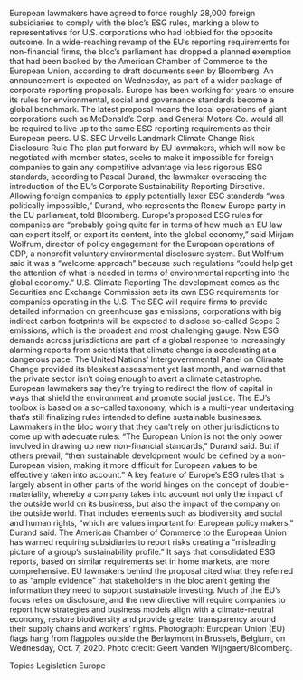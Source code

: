 European lawmakers have agreed to force roughly 28,000 foreign subsidiaries to comply with the bloc’s ESG rules, marking a blow to representatives for U.S. corporations who had lobbied for the opposite outcome.
In a wide-reaching revamp of the EU’s reporting requirements for non-financial firms, the bloc’s parliament has dropped a planned exemption that had been backed by the American Chamber of Commerce to the European Union, according to draft documents seen by Bloomberg. An announcement is expected on Wednesday, as part of a wider package of corporate reporting proposals.
Europe has been working for years to ensure its rules for environmental, social and governance standards become a global benchmark. The latest proposal means the local operations of giant corporations such as McDonald’s Corp. and General Motors Co. would all be required to live up to the same ESG reporting requirements as their European peers.
U.S. SEC Unveils Landmark Climate Change Risk Disclosure Rule
The plan put forward by EU lawmakers, which will now be negotiated with member states, seeks to make it impossible for foreign companies to gain any competitive advantage via less rigorous ESG standards, according to Pascal Durand, the lawmaker overseeing the introduction of the EU’s Corporate Sustainability Reporting Directive.
Allowing foreign companies to apply potentially laxer ESG standards “was politically impossible,” Durand, who represents the Renew Europe party in the EU parliament, told Bloomberg.
Europe’s proposed ESG rules for companies are “probably going quite far in terms of how much an EU law can export itself, or export its content, into the global economy,” said Mirjam Wolfrum, director of policy engagement for the European operations of CDP, a nonprofit voluntary environmental disclosure system.
But Wolfrum said it was a “welcome approach” because such regulations “could help get the attention of what is needed in terms of environmental reporting into the global economy.”
U.S. Climate Reporting
The development comes as the Securities and Exchange Commission sets its own ESG requirements for companies operating in the U.S. The SEC will require firms to provide detailed information on greenhouse gas emissions; corporations with big indirect carbon footprints will be expected to disclose so-called Scope 3 emissions, which is the broadest and most challenging gauge.
New ESG demands across jurisdictions are part of a global response to increasingly alarming reports from scientists that climate change is accelerating at a dangerous pace. The United Nations’ Intergovernmental Panel on Climate Change provided its bleakest assessment yet last month, and warned that the private sector isn’t doing enough to avert a climate catastrophe.
European lawmakers say they’re trying to redirect the flow of capital in ways that shield the environment and promote social justice. The EU’s toolbox is based on a so-called taxonomy, which is a multi-year undertaking that’s still finalizing rules intended to define sustainable businesses. Lawmakers in the bloc worry that they can’t rely on other jurisdictions to come up with adequate rules.
“The European Union is not the only power involved in drawing up new non-financial standards,” Durand said. But if others prevail, “then sustainable development would be defined by a non-European vision, making it more difficult for European values to be effectively taken into account.”
A key feature of Europe’s ESG rules that is largely absent in other parts of the world hinges on the concept of double-materiality, whereby a company takes into account not only the impact of the outside world on its business, but also the impact of the company on the outside world. That includes elements such as biodiversity and social and human rights, “which are values important for European policy makers,” Durand said.
The American Chamber of Commerce to the European Union has warned requiring subsidiaries to report risks creating a “misleading picture of a group’s sustainability profile.” It says that consolidated ESG reports, based on similar requirements set in home markets, are more comprehensive.
EU lawmakers behind the proposal cited what they referred to as “ample evidence” that stakeholders in the bloc aren’t getting the information they need to support sustainable investing. Much of the EU’s focus relies on disclosure, and the new directive will require companies to report how strategies and business models align with a climate-neutral economy, restore biodiversity and provide greater transparency around their supply chains and workers’ rights.
Photograph: European Union (EU) flags hang from flagpoles outside the Berlaymont in Brussels, Belgium, on Wednesday, Oct. 7, 2020. Photo credit: Geert Vanden Wijngaert/Bloomberg.

Topics
Legislation
Europe
